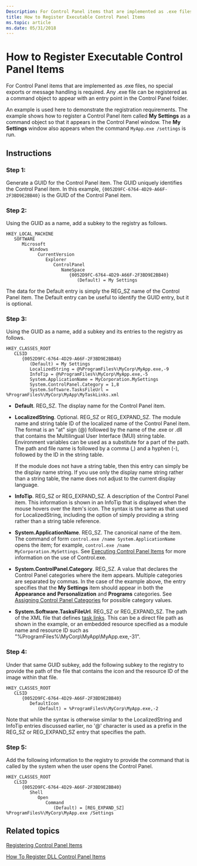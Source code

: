```yaml
---
Description: For Control Panel items that are implemented as .exe files, no special exports or message handling is required. Any .exe file can be registered as a command object to appear with an entry point in the Control Panel folder.
title: How to Register Executable Control Panel Items
ms.topic: article
ms.date: 05/31/2018
---
```


# How to Register Executable Control Panel Items

For Control Panel items that are implemented as .exe files, no special exports or message handling is required. Any .exe file can be registered as a command object to appear with an entry point in the Control Panel folder.

An example is used here to demonstrate the registration requirements. The example shows how to register a Control Panel item called **My Settings** as a command object so that it appears in the Control Panel window. The **My Settings** window also appears when the command `MyApp.exe /settings` is run.

## Instructions

### Step 1:

Generate a GUID for the Control Panel item. The GUID uniquely identifies the Control Panel item. In this example, `{0052D9FC-6764-4D29-A66F-2F3BD9E2BB40}` is the GUID of the Control Panel item.

### Step 2:

Using the GUID as a name, add a subkey to the registry as follows.

```
HKEY_LOCAL_MACHINE
   SOFTWARE
      Microsoft
         Windows
            CurrentVersion
               Explorer
                  ControlPanel
                     NameSpace
                        {0052D9FC-6764-4D29-A66F-2F3BD9E2BB40}
                           (Default) = My Settings
```

The data for the Default entry is simply the REG\_SZ name of the Control Panel item. The Default entry can be useful to identify the GUID entry, but it is optional.

### Step 3:

Using the GUID as a name, add a subkey and its entries to the registry as follows.

```
HKEY_CLASSES_ROOT
   CLSID
      {0052D9FC-6764-4D29-A66F-2F3BD9E2BB40}
         (Default) = My Settings
         LocalizedString = @%ProgramFiles%\MyCorp\MyApp.exe,-9
         InfoTip = @%ProgramFiles%\MyCorp\MyApp.exe,-5
         System.ApplicationName = MyCorporation.MySettings
         System.ControlPanel.Category = 1,8
         System.Software.TasksFileUrl = %ProgramFiles%\MyCorp\MyApp\MyTaskLinks.xml
```

-   **Default**. REG\_SZ. The display name for the Control Panel item.
-   **LocalizedString**. Optional. REG\_SZ or REG\_EXPAND\_SZ. The module name and string table ID of the localized name of the Control Panel item. The format is an "at" sign (@) followed by the name of the .exe or .dll that contains the Multilingual User Interface (MUI) string table. Environment variables can be used as a substitute for a part of the path. The path and file name is followed by a comma (,) and a hyphen (-), followed by the ID in the string table.

    If the module does not have a string table, then this entry can simply be the display name string. If you use only the display name string rather than a string table, the name does not adjust to the current display language.

-   **InfoTip**. REG\_SZ or REG\_EXPAND\_SZ. A description of the Control Panel item. This information is shown in an InfoTip that is displayed when the mouse hovers over the item's icon. The syntax is the same as that used for LocalizedString, including the option of simply providing a string rather than a string table reference.
-   **System.ApplicationName**. REG\_SZ. The canonical name of the item. The command of form `control.exe /name System.ApplicationName` opens the item; for example, `control.exe /name MyCorporation.MySettings`. See [Executing Control Panel Items](executing-control-panel-items.md) for more information on the use of Control.exe.
-   **System.ControlPanel.Category**. REG\_SZ. A value that declares the Control Panel categories where the item appears. Multiple categories are separated by commas. In the case of the example above, the entry specifies that the **My Settings** item should appear in both the **Appearance and Personalization** and **Programs** categories. See [Assigning Control Panel Categories](assigning-control-panel-categories.md) for possible category values.
-   **System.Software.TasksFileUrl**. REG\_SZ or REG\_EXPAND\_SZ. The path of the XML file that defines [task links](creating-searchable-task-links.md). This can be a direct file path as shown in the example, or an embedded resource specified as a module name and resource ID such as "%ProgramFiles%\\MyCorp\\MyApp\\MyApp.exe,-31".

### Step 4:

Under that same GUID subkey, add the following subkey to the registry to provide the path of the file that contains the icon and the resource ID of the image within that file.

```
HKEY_CLASSES_ROOT
   CLSID
      {0052D9FC-6764-4D29-A66F-2F3BD9E2BB40}
         DefaultIcon
            (Default) = %ProgramFiles%\MyCorp\MyApp.exe,-2
```

Note that while the syntax is otherwise similar to the LocalizedString and InfoTip entries discussed earlier, no '@' character is used as a prefix in the REG\_SZ or REG\_EXPAND\_SZ entry that specifies the path.

### Step 5:

Add the following information to the registry to provide the command that is called by the system when the user opens the Control Panel.

```
HKEY_CLASSES_ROOT
   CLSID
      {0052D9FC-6764-4D29-A66F-2F3BD9E2BB40}
         Shell
            Open
               Command
                  (Default) = [REG_EXPAND_SZ] %ProgramFiles%\MyCorp\MyApp.exe /Settings
```

## Related topics

<dl> <dt>

[Registering Control Panel Items](registering-control-panel-items.md)
</dt> <dt>

[How To Register DLL Control Panel Items](how-to-register-dll-control-panel-item-registration-.md)
</dt> </dl>

 

 



